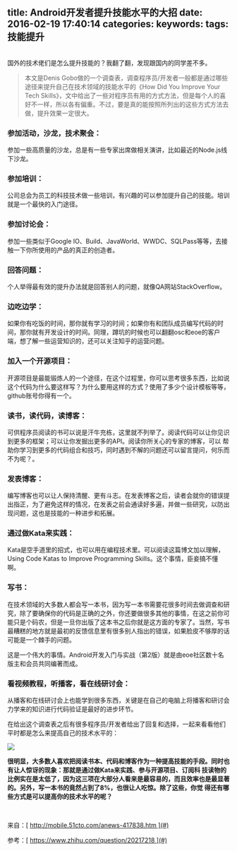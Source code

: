 title: Android开发者提升技能水平的大招
date: 2016-02-19 17:40:14
categories:
keywords:
tags: 技能提升
---
<br>
国外的技术佬们是怎么提升技能的？我翻了翻，发现跟国内的同学差不多。

> 本文是Denis Gobo做的一个调查表，调查程序员/开发者一般都是通过哪些途径来提升自己在技术领域的技能水平的《How Did You Improve Your Tech Skills》，文中给出了一些对程序员有用的方式方法，但是每个人的喜好不一样，所以各有偏重。不过，要是真的能按照所列出的这些方式方法去做，提升效果一定很大。

### 参加活动，沙龙，技术聚会：

参加一些高质量的沙龙，总是有一些专家出席做相关演讲，比如最近的Node.js线下沙龙。

### 参加培训：

公司总会为员工的科技技术做一些培训，有兴趣的可以参加提升自己的技能。培训就是一个最快的入门途径。

### 参加讨论会：

参加一些类似于Google IO、Build、JavaWorld、WWDC、SQLPass等等，去接触一下你所使用的产品的真正的创造者。

### 回答问题：

个人举得最有效的提升办法就是回答别人的问题，就像QA网站StackOverflow。

### 边吃边学：

如果你有吃饭的时间，那你就有学习的时间；如果你有和团队成员编写代码的时间，那你就有开发设计的时间。同理，蹲坑的时候也可以翻翻osc和eoe的客户端，想了解一些运营知识的，还可以关注知乎的运营问题。

### 加入一个开源项目：

开源项目是最能锻炼人的一个途径，在这个过程里，你可以思考很多东西，比如说这个代码为什么要这样写？为什么要用这样的方式？使用了多少个设计模板等等，github账号你得有一个。

### 读书，读代码，读博客：

可供程序员阅读的书可以说是汗牛充栋，这里就不列举了。阅读代码可以让你见识到更多的框架；可以让你发掘出更多的API。阅读你所关心的专家的博客，可以 帮助你学习到更多的代码组合和技巧，同时遇到不解的问题还可以留言提问，何乐而不为呢？。

### 发表博客：

编写博客也可以让人保持清醒、更有斗志。在发表博客之后，读者会就你的错误提出指正，为了避免这样的情况，在发表之前会通读好多遍，并做一些研究，以防出现问题，这也是技能的一种进步和拓展。

### 通过做Kata来实践：

Kata是空手道里的招式，也可以用在编程技术里。可以阅读这篇博文加以理解，Using Code Katas to Improve Programming Skills。这个事情，臣妾搞不懂啊。

### 写书：

在技术领域的大多数人都会写一本书，因为写一本书需要花很多时间去做调查和研究，除了要确保你的代码是正确的之外，你还要做很多其他的事情，在这之前你可 能只是个码农，但是一旦你出版了这本书之后你就是这方面的专家了。当然，写书最糟糕的地方就是最初的反馈信息里有很多别人指出的错误，如果脸皮不够厚的话 可能是一个棘手的问题。

这是一个伟大的事情。Android开发入门与实战（第2版）就是由eoe社区数十名版主和会员共同编著而成。

### 看视频教程，听播客，看在线研讨会：

从播客和在线研讨会上也能学到很多东西，关键是在自己的电脑上将播客和研讨会力学来的知识进行代码验证是最好的进步环节。

在给出这个调查表之后有很多程序员/开发者给出了回复和选择，一起来看看他们平时都是怎么来提高自己的技术水平的：

![](http://s9.51cto.com/wyfs01/M01/32/AB/wKioJlKK1tLCQHKLAABzCAW0Jwk321.jpg)


**很明显，大多数人喜欢把阅读书本、代码和博客作为一种提高技能的手段。同时也有让人惊讶的现象：那就是通过做Kata来实践、参与开源项目、订阅科 技读物的比例实在是太低了，因为这三项在大部分人看来是最容易的，而且效率也是最显著的。另外，写一本书的竟然占到了8%，也很让人吃惊。除了这些，你觉 得还有哪些方式是可以提高你的技术水平的呢？**

<br>

来自：[ http://mobile.51cto.com/anews-417838.htm ](#)

参考：[ https://www.zhihu.com/question/20217218 ](#)